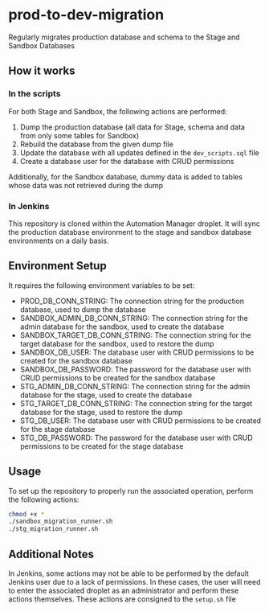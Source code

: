 # prod-to-dev-migration
Regularly migrates production database and schema to the Stage and Sandbox Databases

## How it works

### In the scripts
For both Stage and Sandbox, the following actions are performed:
1. Dump the production database (all data for Stage, schema and data from only some tables for Sandbox)
2. Rebuild the database from the given dump file
3. Update the database with all updates defined in the `dev_scripts.sql` file
4. Create a database user for the database with CRUD permissions

Additionally, for the Sandbox database, dummy data is added to tables whose data was not retrieved during the dump

### In Jenkins

This repository is cloned within the Automation Manager droplet. It will sync the production database environment to the stage and sandbox database environments on a daily basis.

## Environment Setup
It requires the following environment variables to be set:

* PROD_DB_CONN_STRING: The connection string for the production database, used to dump the database
* SANDBOX_ADMIN_DB_CONN_STRING: The connection string for the admin database for the sandbox, used to create the database
* SANDBOX_TARGET_DB_CONN_STRING: The connection string for the target database for the sandbox, used to restore the dump
* SANDBOX_DB_USER: The database user with CRUD permissions to be created for the sandbox database
* SANDBOX_DB_PASSWORD: The password for the database user with CRUD permissions to be created for the sandbox database
* STG_ADMIN_DB_CONN_STRING: The connection string for the admin database for the stage, used to create the database
* STG_TARGET_DB_CONN_STRING: The connection string for the target database for the stage, used to restore the dump
* STG_DB_USER: The database user with CRUD permissions to be created for the stage database
* STG_DB_PASSWORD: The password for the database user with CRUD permissions to be created for the stage database

## Usage

To set up the repository to properly run the associated operation, perform the following actions:

```bash
chmod +x *
./sandbox_migration_runner.sh
./stg_migration_runner.sh
```

## Additional Notes

In Jenkins, some actions may not be able to be performed by the default Jenkins user due to a lack of permissions. In these cases, the user will need to enter the associated droplet as an administrator and perform these actions themselves. These actions are consigned to the `setup.sh` file